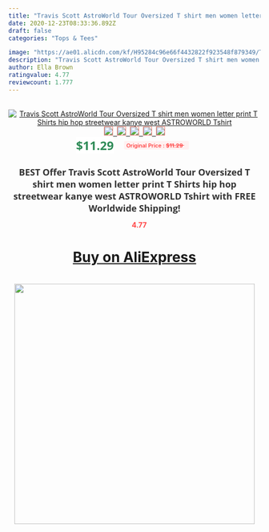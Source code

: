 ```yaml
---
title: "Travis Scott AstroWorld Tour Oversized T shirt men women letter print T Shirts hip hop streetwear kanye west ASTROWORLD Tshirt"
date: 2020-12-23T08:33:36.892Z
draft: false
categories: "Tops & Tees"

image: "https://ae01.alicdn.com/kf/H95284c96e66f4432822f923548f879349/Travis-Scott-AstroWorld-Tour-Oversized-T-shirt-men-women-letter-print-T-Shirts-hip-hop-streetwear.jpg"
description: "Travis Scott AstroWorld Tour Oversized T shirt men women letter print T Shirts hip hop streetwear kanye west ASTROWORLD Tshirt"
author: Ella Brown
ratingvalue: 4.77
reviewcount: 1.777
---
```

<br>
<div style="text-align: center;">
<a href="https://s.click.aliexpress.com/e/_9x9gNJ" target="_blank" rel="nofollow noopener noreferrer"><img alt="Travis Scott AstroWorld Tour Oversized T shirt men women letter print T Shirts hip hop streetwear kanye west ASTROWORLD Tshirt" class="magnifier-image" src="https://ae01.alicdn.com/kf/H95284c96e66f4432822f923548f879349/Travis-Scott-AstroWorld-Tour-Oversized-T-shirt-men-women-letter-print-T-Shirts-hip-hop-streetwear.jpg_640x640.jpg">
<br>
<img style="border:1px solid salmon" src="https://ae01.alicdn.com/kf/H95284c96e66f4432822f923548f879349/Travis-Scott-AstroWorld-Tour-Oversized-T-shirt-men-women-letter-print-T-Shirts-hip-hop-streetwear.jpg_120x120.jpg">&nbsp;&nbsp;<img style="border:1px solid salmon" src="https://ae01.alicdn.com/kf/Hde98d7c8896341f3b2d3d4cd95d6d8fbh/Travis-Scott-AstroWorld-Tour-Oversized-T-shirt-men-women-letter-print-T-Shirts-hip-hop-streetwear.jpg_120x120.jpg">&nbsp;&nbsp;<img style="border:1px solid salmon" src="https://ae01.alicdn.com/kf/H2d6f11b268444de0af3376b01d96cb2aQ/Travis-Scott-AstroWorld-Tour-Oversized-T-shirt-men-women-letter-print-T-Shirts-hip-hop-streetwear.jpg_120x120.jpg">&nbsp;&nbsp;<img style="border:1px solid salmon" src="https://ae01.alicdn.com/kf/H185bee02fc2b4ab89077e22749dc5462w/Travis-Scott-AstroWorld-Tour-Oversized-T-shirt-men-women-letter-print-T-Shirts-hip-hop-streetwear.jpg_120x120.jpg">&nbsp;&nbsp;<img style="border:1px solid salmon" src="https://ae01.alicdn.com/kf/Ha8aa584d104b4f429238e6cc6895a23bu/Travis-Scott-AstroWorld-Tour-Oversized-T-shirt-men-women-letter-print-T-Shirts-hip-hop-streetwear.jpg_120x120.jpg"></a></div><br0>
<div style="text-align: center;"><span style="background-color: white; border: 0px; box-sizing: border-box; color: seagreen; display: inline-block; font-family: &quot;open sans&quot; , &quot;arial&quot; , &quot;helvetica&quot; , sans-serif , &quot;heiti&quot;; font-size: 24px; font-stretch: inherit; font-weight: 700; line-height: inherit; margin: 0px 10px 0px 0px; padding: 0px; vertical-align: middle;">$11.29 </span>
<span style="background: rgb(255 , 241 , 241); border-radius: 3px; border: 0px; box-sizing: border-box; color: #ff4747; display: inline-block; font-family: inherit; font-size: 12px; font-stretch: inherit; font-style: inherit; font-variant: inherit; font-weight: 600; line-height: inherit; margin: 0px; padding: 2px 5px; transform: scale(0.9); vertical-align: middle;">Original Price : <b style="text-decoration: line-through;">$11.29 </b> &nbsp;&nbsp;</span></div>
<h1 style="color: #333333; display: inline-block; font-family: &quot;open sans&quot; , &quot;arial&quot; , &quot;helvetica&quot; , sans-serif , &quot;heiti&quot;; font-size: 18px; font-stretch: inherit; font-weight: 700; text-align: center;">BEST Offer Travis Scott AstroWorld Tour Oversized T shirt men women letter print T Shirts hip hop streetwear kanye west ASTROWORLD Tshirt with FREE Worldwide Shipping!</h1>
<div style="color: #ff4747; text-align: center;">
<img src="https://4.bp.blogspot.com/-M0ZcTcb-5uY/XleCXlxnR4I/AAAAAAAAAEc/OrjgMkXV1oMQFaCRZj5HQwOCBcu3w1FegCPcBGAYYCw/s1600/star.png" style="height: 15px;">&nbsp;<b>4.77</b></div>
<div class="button_cont" align="center"><a class="buynow_a" href="https://s.click.aliexpress.com/e/_9x9gNJ" target="_blank" rel="nofollow noopener noreferrer"><H1>Buy on AliExpress</H1></a></div><br>
<div class="separator" style="clear: both; text-align: center;">
<img src="https://lh3.googleusercontent.com/-pTy5HemUv9M/XlePHvY0dAI/AAAAAAAAAE4/0nX5iRUoIWY8eMW9Dpxeirr157OZliDIgCLcBGAsYHQ/s1600/badge.gif" width="480">
</div>
